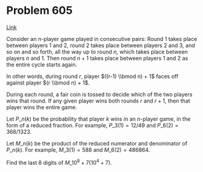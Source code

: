 # Problem 605

[Link](https://projecteuler.net/problem=605)

Consider an $n$-player game played in consecutive pairs: Round $1$ takes place between players $1$ and $2$, round $2$ takes place between players $2$ and $3$, and so on and so forth, all the way up to round $n$, which takes place between players $n$ and $1$. Then round $n+1$ takes place between players $1$ and $2$ as the entire cycle starts again.

In other words, during round $r$, player $((r-1) \\bmod n) + 1$ faces off against player $(r \\bmod n) + 1$.

During each round, a fair coin is tossed to decide which of the two players wins that round. If any given player wins both rounds $r$ and $r+1$, then that player wins the entire game.

Let $P\_n(k)$ be the probability that player $k$ wins in an $n$-player game, in the form of a reduced fraction. For example, $P\_3(1) = 12/49$ and $P\_6(2) = 368/1323$.

Let $M\_n(k)$ be the product of the reduced numerator and denominator of $P\_n(k)$. For example, $M\_3(1) = 588$ and $M\_6(2) = 486864$.

Find the last $8$ digits of $M\_{10^8+7}(10^4+7)$.
